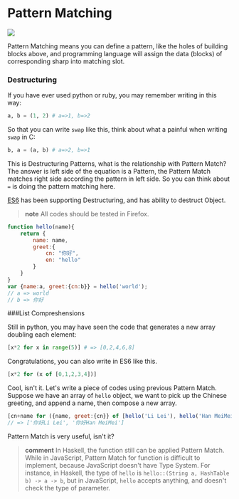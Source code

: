 # Pattern Matching
![](http://reasontostand.org/wp-content/uploads/2010/12/matchingshapes_2.jpg)

Pattern Matching means you can define a pattern, like the holes of building blocks above, and programming language will assign the data (blocks) of corresponding sharp into matching slot.

### Destructuring
If you have ever used python or ruby, you may remember writing in this way:
```python
a, b = (1, 2) # a=>1, b=>2
```
So that you can write `swap` like this, think about what a painful when writing `swap` in C:      
```python
b, a = (a, b) # a=>2, b=>1
```

This is Destructuring Patterns, what is the relationship with Pattern Match? The answer is left side of the equation is a Pattern, the Pattern Match matches right side according the pattern in left side. So you can think about `=` is doing the pattern matching here.

[ES6](http://kangax.github.io/compat-table/es6/#Destructuring) has been supporting Destructuring, and has ability to destruct Object.

> **note** All codes should be tested in Firefox.

```js
function hello(name){
    return {
        name: name,
        greet:{
            cn: "你好",
            en: "hello"
        }
    }
}
var {name:a, greet:{cn:b}} = hello('world');
// a => world
// b => 你好
```

###List Compreshensions

Still in python, you may have seen the code that generates a new array doubling each element:

```python
[x*2 for x in range(5)] # => [0,2,4,6,8]
```

Congratulations, you can also write in ES6 like this.

```js
[x*2 for (x of [0,1,2,3,4])]
```

Cool, isn't it. Let's write a piece of codes using previous Pattern Match. Suppose we have an array of `hello` object, we want to pick up the Chinese greeting, and append a name, then compose a new array.

```js
[cn+name for ({name, greet:{cn}} of [hello('Li Lei'), hello('Han MeiMei')])]
// => ['你好Li Lei', '你好Han MeiMei']
```

Pattern Match is very useful, isn't it?

> **comment** In Haskell, the function still can be applied Pattern Match. While in JavaScript, Pattern Match for function is difficult to implement, because JavaScript doesn't have Type System. For instance, in Haskell, the type of `hello` is 
`hello::(String a, HashTable b) -> a -> b`, but in JavaScript, `hello` accepts anything, and doesn't check the type of parameter.